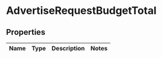 # AdvertiseRequestBudgetTotal

## Properties
Name | Type | Description | Notes
------------ | ------------- | ------------- | -------------
